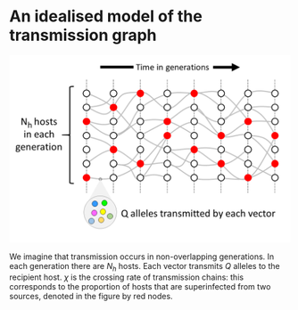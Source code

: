 # An idealised model of the transmission graph

![idealised-tg](idealised-tg.png)

We imagine that transmission occurs in non-overlapping generations.  In each generation there are $N_h$ hosts.  Each vector transmits $Q$ alleles to the recipient host.  $\chi$ is the crossing rate of transmission chains: this corresponds to the proportion of hosts that are superinfected from two sources, denoted in the figure by red nodes.